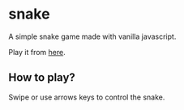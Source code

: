 # snake
A simple snake game made with vanilla javascript.

Play it from [here](https://akshy3.github.io/snake/). 

## How to play?
Swipe or use arrows keys to control the snake. 
